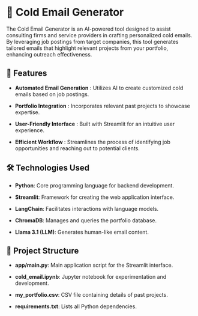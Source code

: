 # 📧 Cold Email Generator

The Cold Email Generator is an AI-powered tool designed to assist consulting firms and service providers in crafting personalized cold emails. By leveraging job postings from target companies, this tool generates tailored emails that highlight relevant projects from your portfolio, enhancing outreach effectiveness.

## 🚀 Features
- **Automated Email Generation** : Utilizes AI to create customized cold emails based on job postings.

- **Portfolio Integration** : Incorporates relevant past projects to showcase expertise.

- **User-Friendly Interface** : Built with Streamlit for an intuitive user experience.

- **Efficient Workflow** : Streamlines the process of identifying job opportunities and reaching out to potential clients.

## 🛠️ Technologies Used
- **Python**: Core programming language for backend development.

- **Streamlit**: Framework for creating the web application interface.

- **LangChain**: Facilitates interactions with language models.

- **ChromaDB**: Manages and queries the portfolio database.

- **Llama 3.1 (LLM)**: Generates human-like email content.​

## 📂 Project Structure
- **app/main.py**: Main application script for the Streamlit interface.

- **cold_email.ipynb**: Jupyter notebook for experimentation and development.

- **my_portfolio.csv**: CSV file containing details of past projects.

- **requirements.txt**: Lists all Python dependencies.

